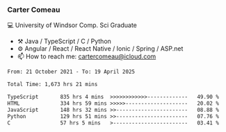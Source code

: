 ### Carter Comeau

💻 University of Windsor Comp. Sci Graduate

- ⚒️ Java / TypeScript / C / Python
- ⚙️ Angular / React / React Native / Ionic / Spring / ASP.net
- 📫 How to reach me: cartercomeau@icloud.com

<!--START_SECTION:waka-->

```txt
From: 21 October 2021 - To: 19 April 2025

Total Time: 1,673 hrs 21 mins

TypeScript       835 hrs 4 mins  >>>>>>>>>>>>-------------   49.90 %
HTML             334 hrs 59 mins >>>>>--------------------   20.02 %
JavaScript       148 hrs 32 mins >>-----------------------   08.88 %
Python           129 hrs 51 mins >>-----------------------   07.76 %
C                57 hrs 5 mins   >------------------------   03.41 %
```

<!--END_SECTION:waka-->
